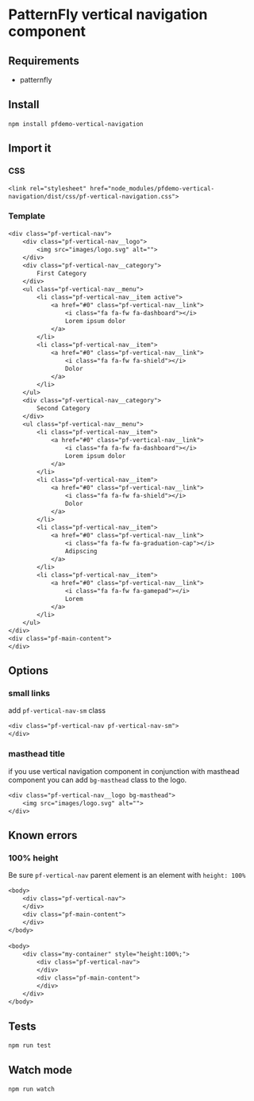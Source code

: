 # PatternFly vertical navigation component

## Requirements

 * patternfly

## Install

    npm install pfdemo-vertical-navigation
    
## Import it

### CSS

    <link rel="stylesheet" href="node_modules/pfdemo-vertical-navigation/dist/css/pf-vertical-navigation.css">    

### Template

    <div class="pf-vertical-nav">
        <div class="pf-vertical-nav__logo">
            <img src="images/logo.svg" alt="">
        </div>
        <div class="pf-vertical-nav__category">
            First Category
        </div>
        <ul class="pf-vertical-nav__menu">
            <li class="pf-vertical-nav__item active">
                <a href="#0" class="pf-vertical-nav__link">
                    <i class="fa fa-fw fa-dashboard"></i>
                    Lorem ipsum dolor
                </a>
            </li>
            <li class="pf-vertical-nav__item">
                <a href="#0" class="pf-vertical-nav__link">
                    <i class="fa fa-fw fa-shield"></i>
                    Dolor
                </a>
            </li>
        </ul>
        <div class="pf-vertical-nav__category">
            Second Category
        </div>
        <ul class="pf-vertical-nav__menu">
            <li class="pf-vertical-nav__item">
                <a href="#0" class="pf-vertical-nav__link">
                    <i class="fa fa-fw fa-dashboard"></i>
                    Lorem ipsum dolor
                </a>
            </li>
            <li class="pf-vertical-nav__item">
                <a href="#0" class="pf-vertical-nav__link">
                    <i class="fa fa-fw fa-shield"></i>
                    Dolor
                </a>
            </li>
            <li class="pf-vertical-nav__item">
                <a href="#0" class="pf-vertical-nav__link">
                    <i class="fa fa-fw fa-graduation-cap"></i>
                    Adipscing
                </a>
            </li>
            <li class="pf-vertical-nav__item">
                <a href="#0" class="pf-vertical-nav__link">
                    <i class="fa fa-fw fa-gamepad"></i>
                    Lorem
                </a>
            </li>
        </ul>
    </div>
    <div class="pf-main-content">
    </div>


## Options

### small links

add `pf-vertical-nav-sm` class

    <div class="pf-vertical-nav pf-vertical-nav-sm">
    </div>
    
### masthead title

if you use vertical navigation component in conjunction with masthead component you can add `bg-masthead` class to the logo.   

    <div class="pf-vertical-nav__logo bg-masthead">
        <img src="images/logo.svg" alt="">
    </div>
    
## Known errors

### 100% height

Be sure `pf-vertical-nav` parent element is an element with `height: 100%`

    <body>
        <div class="pf-vertical-nav">
        </div>
        <div class="pf-main-content">
        </div>
    </body>
    
    <body>
        <div class="my-container" style="height:100%;">
            <div class="pf-vertical-nav">
            </div>
            <div class="pf-main-content">
            </div>
        </div>
    </body>

## Tests

    npm run test
    
## Watch mode

    npm run watch
